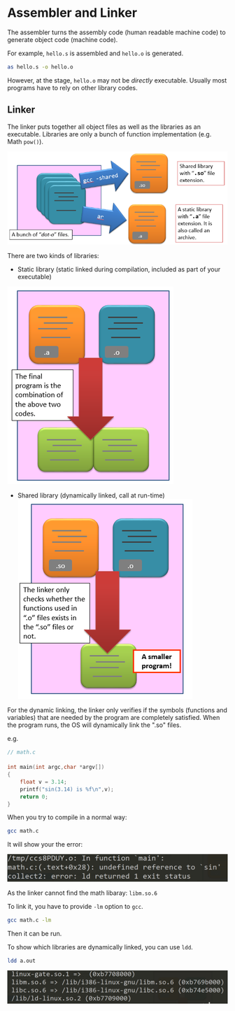 # Assembler and Linker

The assembler turns the assembly code (human readable machine code) to generate object code (machine code).

For example, `hello.s` is assembled and `hello.o` is generated. 

```sh
as hello.s -o hello.o

```


However, at the stage, `hello.o` may not be *directly* executable.
Usually most programs have to rely on other library codes.


## Linker

The linker puts together all object files as well as the libraries as an executable. Libraries are only a bunch of function implementation (e.g. Math `pow()`).

![](/assets/libraries.png)

There are two kinds of libraries:

- Static library (static linked during compilation, included as part of your executable)

![](/assets/static.png)

- Shared library (dynamically linked, call at run-time)
![](/assets/dynamic.png)

For the dynamic linking, the linker only verifies if the symbols (functions and variables) that are needed by the program are completely satisfied. When the program runs, the OS will dynamically link the ".so" files.

e.g. 

```c
// math.c

int main(int argc,char *argv[])
{
    float v = 3.14;
    printf("sin(3.14) is %f\n",v);
    return 0;
}
```
When you try to compile in a normal way:

```sh
gcc math.c
```

It will show your the error:

![](/assets/math_error.png)

As the linker cannot find the math libaray: `libm.so.6`

To link it, you have to provide `-lm` option to `gcc`.
```sh
gcc math.c -lm
```

Then it can be run.

To show which libraries are dynamically linked, you can use `ldd`.

```sh
ldd a.out
```
![](/assets/math_ldd.png)


